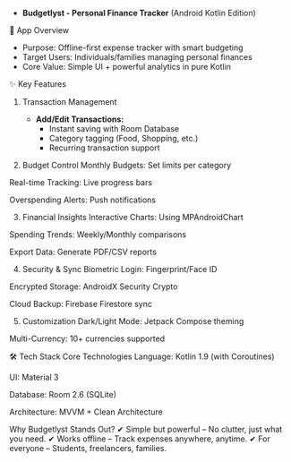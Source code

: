 - **Budgetlyst - Personal Finance Tracker**
    (Android Kotlin Edition)

📱 App Overview

  - Purpose: Offline-first expense tracker with smart budgeting
  - Target Users: Individuals/families managing personal finances
  - Core Value: Simple UI + powerful analytics in pure Kotlin

✨ Key Features

  1. Transaction Management
     
      - **Add/Edit Transactions:**
          - Instant saving with Room Database
          - Category tagging (Food, Shopping, etc.)
          - Recurring transaction support

2. Budget Control
Monthly Budgets: Set limits per category

Real-time Tracking: Live progress bars

Overspending Alerts: Push notifications

3. Financial Insights
Interactive Charts: Using MPAndroidChart

Spending Trends: Weekly/Monthly comparisons

Export Data: Generate PDF/CSV reports

4. Security & Sync
Biometric Login: Fingerprint/Face ID

Encrypted Storage: AndroidX Security Crypto

Cloud Backup: Firebase Firestore sync

5. Customization
Dark/Light Mode: Jetpack Compose theming

Multi-Currency: 10+ currencies supported

🛠 Tech Stack
Core Technologies
Language: Kotlin 1.9 (with Coroutines)

UI: Material 3

Database: Room 2.6 (SQLite)

Architecture: MVVM + Clean Architecture



Why Budgetlyst Stands Out?
✔ Simple but powerful – No clutter, just what you need.
✔ Works offline – Track expenses anywhere, anytime.
✔ For everyone – Students, freelancers, families.
